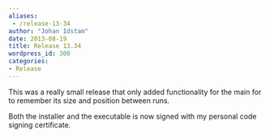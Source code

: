 ```yaml
---
aliases:
 - /release-13-34
author: "Johan Idstam"
date: 2013-08-19
title: Release 13.34
wordpress_id: 300
categories:
- Release
---
```


This was a really small release that only added functionality for the main for to remember its size and position between runs.

Both the installer and the executable is now signed with my personal code signing certificate.

